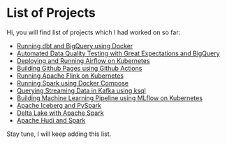 # List of Projects

Hi, you will find list of projects which I had worked on so far:

- [Running dbt and BigQuery using Docker](dbt-bq.md)
- [Automated Data Quality Testing with Great Expectations and BigQuery](great-expectations-bq.md)
- [Deploying and Running Airflow on Kubernetes](airflow-k8s.md)
- [Building Github Pages using Github Actions](gh-pages-gh-actions.md)
- [Running Apache Flink on Kubernetes](flink-k8s.md)
- [Running Spark using Docker Compose](spark-docker.md)
- [Querying Streaming Data in Kafka using ksql](kafka-ksql.md)
- [Building Machine Learning Pipeline using MLflow on Kubernetes](mlflow-k8s.md)
- [Apache Iceberg and PySpark](spark-iceberg.md)
- [Delta Lake with Apache Spark](delta-spark.md)
- [Apache Hudi and Spark](spark-hudi.md)

Stay tune, I will keep adding this list.
